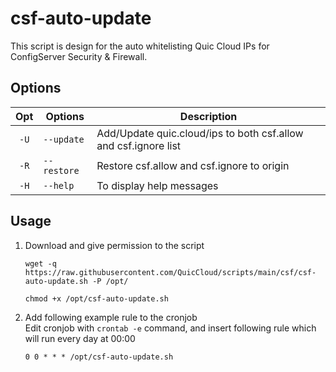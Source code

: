 # csf-auto-update
This script is design for the auto whitelisting Quic Cloud IPs for ConfigServer Security & Firewall.

## Options
|  Opt  |    Options    | Description|
| :---: | ---------  | ---  |
| `-U` |`--update`|   Add/Update quic.cloud/ips to both csf.allow and csf.ignore list|
| `-R` |`--restore`|   Restore csf.allow and csf.ignore to origin|
| `-H` |`--help`  |   To display help messages|

## Usage
1. Download and give permission to the script
    ```
    wget -q https://raw.githubusercontent.com/QuicCloud/scripts/main/csf/csf-auto-update.sh -P /opt/
    ```
    ```
    chmod +x /opt/csf-auto-update.sh
    ```

2. Add following example rule to the cronjob \
Edit cronjob with `crontab -e` command, and insert following rule which will run every day at 00:00

    ```
    0 0 * * * /opt/csf-auto-update.sh
    ```
